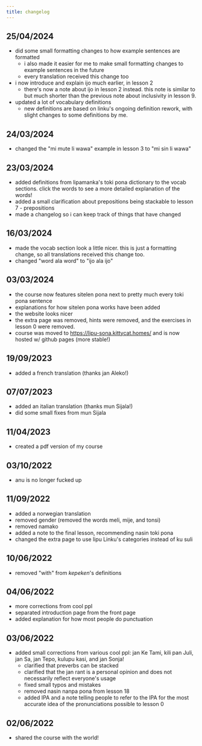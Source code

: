 ```yaml
---
title: changelog
---
```


<!-- don't translate the changelog -->

<!-- ## ??/??/????
- added audio to the vocab sections. click words to hear how it's pronounced! 
    - this change was applied to all translations too.
    - in the future i may add audio to example sentences too. -->

## 25/04/2024
- did some small formatting changes to how example sentences are formatted
    - i also made it easier for me to make small formatting changes to example sentences in the future
    - every translation received this change too
- i now introduce and explain ijo much earlier, in lesson 2
    - there's now a note about ijo in lesson 2 instead. this note is similar to but much shorter than the previous note about inclusivity in lesson 9.
- updated a lot of vocabulary definitions
    - new definitions are based on linku's ongoing definition rework, with slight changes to some definitions by me.

## 24/03/2024
- changed the "mi mute li wawa" example in lesson 3 to "mi sin li wawa"

## 23/03/2024
- added definitions from lipamanka's toki pona dictionary to the vocab sections. click the words to see a more detailed explanation of the words!
- added a small clarification about prepositions being stackable to lesson 7 - prepositions
- made a changelog so i can keep track of things that have changed

## 16/03/2024
- made the vocab section look a little nicer. this is just a formatting change, so all translations received this change too.
- changed "word ala word" to "ijo ala ijo"

## 03/03/2024
- the course now features sitelen pona next to pretty much every toki pona sentence
- explanations for how sitelen pona works have been added
- the website looks nicer
- the extra page was removed, hints were removed, and the exercises in lesson 0 were removed.
- course was moved to https://lipu-sona.kittycat.homes/ and is now hosted w/ github pages (more stable!)

## 19/09/2023
- added a french translation (thanks jan Aleko!)

## 07/07/2023
- added an italian translation (thanks mun Sijala!)
- did some small fixes from mun Sijala

## 11/04/2023
- created a pdf version of my course

## 03/10/2022
- anu is no longer fucked up

## 11/09/2022
- added a norwegian translation
- removed gender (removed the words meli, mije, and tonsi)
- removed namako
- added a note to the final lesson, recommending nasin toki pona
- changed the extra page to use lipu Linku's categories instead of ku suli

## 10/06/2022
- removed "with" from *kepeken*'s definitions

## 04/06/2022
- more corrections from cool ppl
- separated introduction page from the front page
- added explanation for how most people do punctuation

## 03/06/2022
- added small corrections from various cool ppl: jan Ke Tami, kili pan Juli, jan Sa, jan Tepo, kulupu kasi, and jan Sonja!
    - clarified that preverbs can be stacked
    - clarified that the jan rant is a personal opinion and does not necessarily reflect everyone's usage
    - fixed small typos and mistakes
    - removed nasin nanpa pona from lesson 18
    - added IPA and a note telling people to refer to the IPA for the most accurate idea of the pronunciations possible to lesson 0

## 02/06/2022
- shared the course with the world!